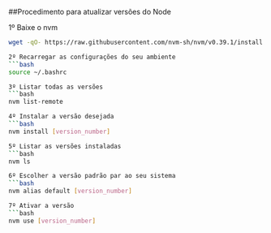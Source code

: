 ##Procedimento para atualizar versões do Node

1º Baixe o nvm
```bash
wget -qO- https://raw.githubusercontent.com/nvm-sh/nvm/v0.39.1/install.sh | bash

2º Recarregar as configurações do seu ambiente
```bash
source ~/.bashrc

3º Listar todas as versões
```bash
nvm list-remote

4º Instalar a versão desejada
```bash
nvm install [version_number]

5º Listar as versões instaladas
```bash
nvm ls

6º Escolher a versão padrão par ao seu sistema
```bash
nvm alias default [version_number]

7º Ativar a versão
```bash
nvm use [version_number]
